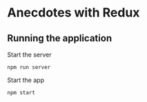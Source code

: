 # Anecdotes with Redux

## Running the application

Start the server

    npm run server

Start the app

    npm start